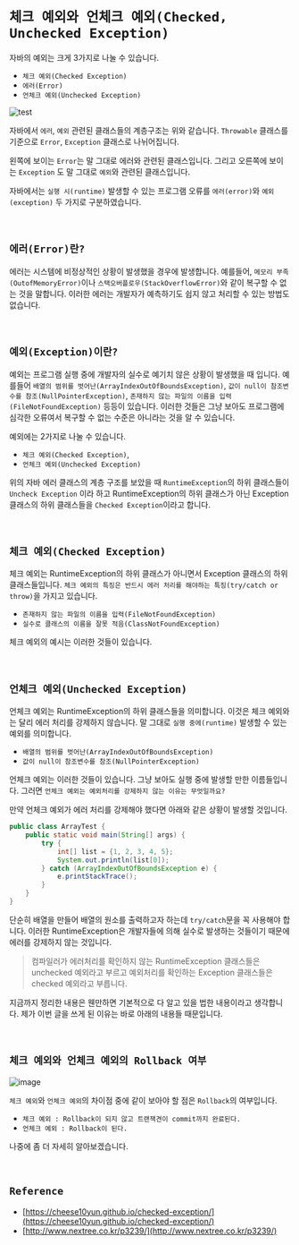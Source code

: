 # `체크 예외와 언체크 예외(Checked, Unchecked Exception)`

자바의 예외는 크게 3가지로 나눌 수 있습니다. 

- `체크 예외(Checked Exception)`
- `에러(Error)`
- `언체크 예외(Unchecked Exception)`

![test](http://www.nextree.co.kr/content/images/2016/09/Exception-Class.png)

자바에서 `에러`, `예외` 관련된 클래스들의 계층구조는 위와 같습니다. `Throwable` 클래스를 기준으로 `Error`, `Exception` 클래스로 나뉘어집니다. 

왼쪽에 보이는 `Error`는 말 그대로 에러와 관련된 클래스입니다. 그리고 오른쪽에 보이는 `Exception` 도 말 그대로 `예외`와 관련된 클래스입니다.

자바에서는 `실행 시(runtime)` 발생할 수 있는 프로그램 오류를 `에러(error)`와 `예외(exception)` 두 가지로 구분하였습니다. 

<br>

## `에러(Error)란?`

에러는 시스템에 비정상적인 상황이 발생했을 경우에 발생합니다. 예를들어, `메모리 부족(OutofMemoryError)`이나 `스택오버플로우(StackOverflowError)`와 같이 복구할 수 없는 것을 말합니다. 
이러한 에러는 개발자가 예측하기도 쉽지 않고 처리할 수 있는 방법도 없습니다. 

<br>

## `예외(Exception)이란?`

예외는 프로그램 실행 중에 개발자의 실수로 예기치 않은 상황이 발생했을 때 입니다. 예를들어 `배열의 범위를 벗어난(ArrayIndexOutOfBoundsException)`, `값이 null이 참조변수를 참조(NullPointerException)`,
`존재하지 않는 파일의 이름을 입력(FileNotFoundException)` 등등이 있습니다. 이러한 것들은 그냥 보아도 프로그램에 심각한 오류여서 복구할 수 없는 수준은 아니라는 것을 알 수 있습니다. 

예외에는 2가지로 나눌 수 있습니다.

- `체크 예외(Checked Exception)`, 
- `언체크 예외(Unchecked Exception)`
   
위의 자바 에러 클래스의 계층 구조를 보았을 때 `RuntimeException`의 하위 클래스들이 `Uncheck Exception` 이라 하고 RuntimeException의 하위 클래스가 아닌 Exception 클래스의 하위 클래스들을 `Checked Exception`이라고 합니다. 

<br>

## `체크 예외(Checked Exception)`

체크 예외는 RuntimeException의 하위 클래스가 아니면서 Exception 클래스의 하위 클래스들입니다. `체크 예외의 특징은 반드시 에러 처리를 해야하는 특징(try/catch or throw)`을 가지고 있습니다. 

- `존재하지 않는 파일의 이름을 입력(FileNotFoundException)`
- `실수로 클래스의 이름을 잘못 적음(ClassNotFoundException)`

체크 예외의 예시는 이러한 것들이 있습니다. 

<br>

## `언체크 예외(Unchecked Exception)`

언체크 예외는 RuntimeException의 하위 클래스들을 의미합니다. 이것은 체크 예외와는 달리 에러 처리를 강제하지 않습니다. 
말 그대로 `실행 중에(runtime)` 발생할 수 있는 예외를 의미합니다. 

- `배열의 범위를 벗어난(ArrayIndexOutOfBoundsException)`
- `값이 null이 참조변수를 참조(NullPointerException)`

언체크 예외는 이러한 것들이 있습니다. 그냥 보아도 실행 중에 발생할 만한 이름들입니다. 그러면 `언체크 예외는 예외처리를 강제하지 않는 이유는 무엇일까요?`

만약 언체크 예외가 에러 처리를 강제해야 했다면 아래와 같은 상황이 발생할 것입니다.  

```java
public class ArrayTest {
    public static void main(String[] args) {
        try {
            int[] list = {1, 2, 3, 4, 5};
            System.out.println(list[0]);
        } catch (ArrayIndexOutOfBoundsException e) {
            e.printStackTrace();
        }
    }
}
```

단순히 배열을 만들어 배열의 원소를 출력하고자 하는데 `try/catch`문을 꼭 사용해야 합니다. 이러한 RuntimeException은 개발자들에 의해 실수로 발생하는 것들이기 때문에
에러를 강제하지 않는 것입니다. 

> 컴파일러가 에러처리를 확인하지 않는 RuntimeException 클래스들은 unchecked 예외라고 부르고 
> 예외처리를 확인하는 Exception 클래스들은 checked 예외라고 부릅니다. 

지금까지 정리한 내용은 웬만하면 기본적으로 다 알고 있을 법한 내용이라고 생각합니다. 제가 이번 글을 쓰게 된 이유는 바로 아래의 내용들 때문입니다. 

<br>

## `체크 예외와 언체크 예외의 Rollback 여부`

![image](https://user-images.githubusercontent.com/45676906/105691015-0d436b80-5f40-11eb-994d-58c55b8d47b8.png)

`체크 예외`와 `언체크 예외`의 차이점 중에 같이 보아야 할 점은 `Rollback`의 여부입니다. 

- `체크 예외 : Rollback이 되지 않고 트랜잭견이 commit까지 완료된다.`
- `언체크 예외 : Rollback이 된다.`

나중에 좀 더 자세히 알아보겠습니다. 

<br>

## `Reference`

- [https://cheese10yun.github.io/checked-exception/](https://cheese10yun.github.io/checked-exception/)
- [http://www.nextree.co.kr/p3239/](http://www.nextree.co.kr/p3239/)
